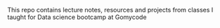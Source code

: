 This repo contains lecture notes, resources and projects from classes I taught for Data science bootcamp at Gomycode